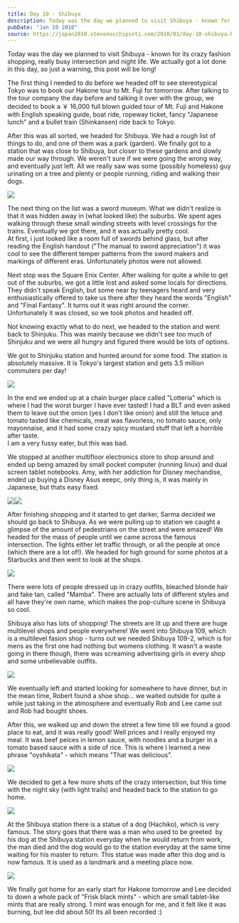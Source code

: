 ```yaml
---
title: Day 10 - Shibuya
description: Today was the day we planned to visit Shibuya - known for its crazy fashion shopping, really busy intersection and night life. We actually g...
pubDate: "Jan 10 2010"
source: https://japan2010.stevenocchipinti.com/2010/01/day-10-shibuya.html
---
```


Today was the day we planned to visit Shibuya - known for its crazy fashion shopping, really busy intersection and night life. We actually got a lot done in this day, so just a warning, this post will be long!

The first thing I needed to do before we headed off to see stereotypical Tokyo was to book our Hakone tour to Mt. Fuji for tomorrow. After talking to the tour company the day before and talking it over with the group, we decided to book a ￥ 16,000 full blown guided tour of Mt. Fuji and Hakone with English speaking guide, boat ride, ropeway ticket, fancy "Japanese lunch" and a bullet train (Shinkansen) ride back to Tokyo.

After this was all sorted, we headed for Shibuya. We had a rough list of things to do, and one of them was a park (garden). We finally got to a station that was close to Shibuya, but closer to these gardens and slowly made our way through. We weren't sure if we were going the wrong way, and eventually just left. All we really saw was some (possibly homeless) guy urinating on a tree and plenty or people running, riding and walking their dogs.

[![](https://4.bp.blogspot.com/_l2YQkMP1pOU/S0i-6K81q8I/AAAAAAAAAVw/haHFLSnYAuw/s320/DSC_0007.JPG)](https://4.bp.blogspot.com/_l2YQkMP1pOU/S0i-6K81q8I/AAAAAAAAAVw/haHFLSnYAuw/s1600-h/DSC_0007.JPG)

The next thing on the list was a sword museum. What we didn't realize is that it was hidden away in (what looked like) the suburbs. We spent ages walking through these small winding streets with level crossings for the trains. Eventually we got there, and it was actually pretty cool.  
At first, i just looked like a room full of swords behind glass, but after reading the English handout ("The manual to sword appreciation") it was cool to see the different temper patterns from the sword makers and markings of different eras. Unfortunately photos were not allowed.

Next stop was the Square Enix Center. After walking for quite a while to get out of the suburbs, we got a little lost and asked some locals for directions. They didn't speak English, but some near by teenagers heard and very enthusiastically offered to take us there after they heard the words "English" and "Final Fantasy". It turns out it was right around the corner. Unfortunately it was closed, so we took photos and headed off.

Not knowing exactly what to do next, we headed to the station and went back to Shinjuku. This was mainly because we didn't see too much of Shinjuku and we were all hungry and figured there would be lots of options.

We got to Shinjuku station and hunted around for some food. The station is absolutely massive. It is Tokyo's largest station and gets 3.5 million commuters per day!

[![](https://4.bp.blogspot.com/_l2YQkMP1pOU/S0i_ELcxgYI/AAAAAAAAAV4/llZzc1yur8M/s320/DSC_0015.JPG)](https://4.bp.blogspot.com/_l2YQkMP1pOU/S0i_ELcxgYI/AAAAAAAAAV4/llZzc1yur8M/s1600-h/DSC_0015.JPG)

In the end we ended up at a chain burger place called "Lotteria" which is where I had the worst burger I have ever tasted! I had a BLT and even asked them to leave out the onion (yes I don't like onion) and still the letuce and tomato tasted like chemicals, meat was flavorless, no tomato sauce, only mayonnaise, and it had some crazy spicy mustard stuff that left a horrible after taste.  
I am a very fussy eater, but this was bad.

We stopped at another multifloor electronics store to shop around and ended up being amazed by small pocket computer (running linux) and dual screen tablet notebooks. Amy, with her addiction for Disney mechandise, ended up buying a Disney Asus eeepc, only thing is, it was mainly in Japanese, but thats easy fixed.

[![](https://1.bp.blogspot.com/_l2YQkMP1pOU/S0i_LVdpBSI/AAAAAAAAAWA/hX3NBbSJUrU/s320/DSC_0020.JPG)](https://1.bp.blogspot.com/_l2YQkMP1pOU/S0i_LVdpBSI/AAAAAAAAAWA/hX3NBbSJUrU/s1600-h/DSC_0020.JPG)[![](https://1.bp.blogspot.com/_l2YQkMP1pOU/S0i_PVOhXOI/AAAAAAAAAWI/rUEqPCBpwfA/s320/DSC_0021.JPG)](https://1.bp.blogspot.com/_l2YQkMP1pOU/S0i_PVOhXOI/AAAAAAAAAWI/rUEqPCBpwfA/s1600-h/DSC_0021.JPG)

After finishing shopping and it started to get darker, Sarma decided we should go back to Shibuya. As we were pulling up to station we caught a glimpse of the amount of pedestrians on the street and were amazed! We headed for the mass of people until we came across the famous intersection. The lights either let traffic through, or all the people at once (which there are a lot of!). We headed for high ground for some photos at a Starbucks and then went to look at the shops.

[![](https://4.bp.blogspot.com/_l2YQkMP1pOU/S0i_XbXwy5I/AAAAAAAAAWQ/vz5WF24BHlo/s320/DSC_0034.JPG)](https://4.bp.blogspot.com/_l2YQkMP1pOU/S0i_XbXwy5I/AAAAAAAAAWQ/vz5WF24BHlo/s1600-h/DSC_0034.JPG)

There were lots of people dressed up in crazy outfits, bleached blonde hair and fake tan, called "Mamba". There are actually lots of different styles and all have they're own name, which makes the pop-culture scene in Shibuya so cool.

Shibuya also has lots of shopping! The streets are lit up and there are huge multilevel shops and people everywhere! We went into Shibuya 109, which is a multilevel fasion shop - turns out we needed Shibuya 109-2, which is for mens as the first one had nothing but womens clothing. It wasn't a waste going in there though, there was screaming advertising girls in every shop and some unbelievable outfits.

[![](https://1.bp.blogspot.com/_l2YQkMP1pOU/S0jBCR5NjgI/AAAAAAAAAWY/ptFdakZXRHo/s320/DSC_0055.JPG)](https://1.bp.blogspot.com/_l2YQkMP1pOU/S0jBCR5NjgI/AAAAAAAAAWY/ptFdakZXRHo/s1600-h/DSC_0055.JPG)

We eventually left and started looking for somewhere to have dinner, but in the mean time, Robert found a shoe shop... we waited outside for quite a while just taking in the atmosphere and eventually Rob and Lee came out and Rob had bought shoes.

After this, we walked up and down the street a few time till we found a good place to eat, and it was really good! Well prices and I really enjoyed my meal. It was beef peices in lemon sauce, with noodles and a burger in a tomato based sauce with a side of rice. This is where I learned a new phrase "oyshikata" - which means "That was delicious".

[![](https://2.bp.blogspot.com/_l2YQkMP1pOU/S0jBNK5nIBI/AAAAAAAAAWg/gxfdNekQjlU/s320/P1070668.JPG)](https://2.bp.blogspot.com/_l2YQkMP1pOU/S0jBNK5nIBI/AAAAAAAAAWg/gxfdNekQjlU/s1600-h/P1070668.JPG)

We decided to get a few more shots of the crazy intersection, but this time with the night sky (with light trails) and headed back to the station to go home.

[![](https://3.bp.blogspot.com/_l2YQkMP1pOU/S0jBWH3gCII/AAAAAAAAAWo/e7TMJ7QiVm0/s320/DSC_0062.JPG)](https://3.bp.blogspot.com/_l2YQkMP1pOU/S0jBWH3gCII/AAAAAAAAAWo/e7TMJ7QiVm0/s1600-h/DSC_0062.JPG)

At the Shibuya station there is a statue of a dog (Hachiko), which is very famous. The story goes that there was a man who used to be greeted  by his dog at the Shibuya station everyday when he would return from work, the man died and the dog would go to the station everyday at the same time waiting for his master to return. This statue was made after this dog and is now famous. It is used as a landmark and a meeting place now.

[![](https://1.bp.blogspot.com/_l2YQkMP1pOU/S0jBfi5I8VI/AAAAAAAAAWw/h1ua9Aqxv74/s320/DSC_0064.JPG)](https://1.bp.blogspot.com/_l2YQkMP1pOU/S0jBfi5I8VI/AAAAAAAAAWw/h1ua9Aqxv74/s1600-h/DSC_0064.JPG)

We finally got home for an early start for Hakone tomorrow and Lee decided to down a whole pack of "Frisk black mints" - which are small tablet-like mints that are really strong. 1 mint was enough for me, and it felt like it was burning, but lee did about 50! Its all been recorded :)
